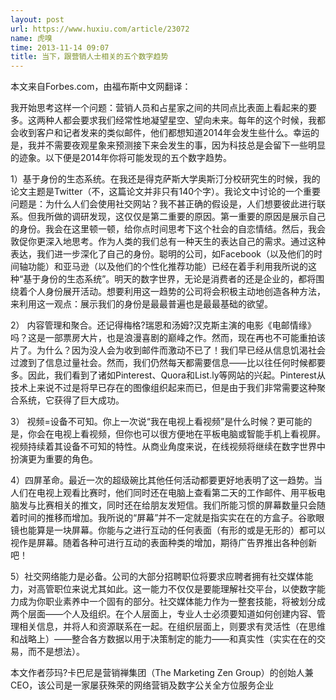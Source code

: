 ```yaml
---
layout: post
url: https://www.huxiu.com/article/23072
name: 虎嗅
time: 2013-11-14 09:07
title: 当下，跟营销人士相关的五个数字趋势
---
```

本文来自Forbes.com，由福布斯中文网翻译：

我开始思考这样一个问题：营销人员和占星家之间的共同点比表面上看起来的要多。这两种人都会要求我们经常性地凝望星空、望向未来。每年的这个时候，我都会收到客户和记者发来的类似邮件，他们都想知道2014年会发生些什么。幸运的是，我并不需要夜观星象来预测接下来会发生的事，因为科技总是会留下一些明显的迹象。以下便是2014年你将可能发现的五个数字趋势。

1）基于身份的生态系统。在我还是得克萨斯大学奥斯汀分校研究生的时候，我的论文主题是Twitter（不，这篇论文并非只有140个字）。我论文中讨论的一个重要问题是：为什么人们会使用社交网站？我不甚正确的假设是，人们想要彼此进行联系。但我所做的调研发现，这仅仅是第二重要的原因。第一重要的原因是展示自己的身份。我会在这里顿一顿，给你点时间思考下这个社会的自恋情结。然后，我会敦促你更深入地思考。作为人类的我们总有一种天生的表达自己的需求。通过这种表达，我们进一步深化了自己的身份。聪明的公司，如Facebook（以及他们的时间轴功能）和亚马逊（以及他们的个性化推荐功能）已经在着手利用我所说的这种“基于身份的生态系统”。明天的数字世界，无论是消费者的还是企业的，都将围绕着个人身份展开活动。想要利用这一趋势的公司将会积极主动地创造各种方法，来利用这一观点：展示我们的身份是最最普遍也是最最基础的欲望。

2） 内容管理和聚合。还记得梅格?瑞恩和汤姆?汉克斯主演的电影《电邮情缘》吗？这是一部票房大片，也是浪漫喜剧的巅峰之作。然而，现在再也不可能重拍该片了。为什么？因为没人会为收到邮件而激动不已了！我们早已经从信息饥渴社会过渡到了信息过量社会。然而，我们仍然每天都需要信息——比以往任何时候都要多。因此，我们看到了诸如Pinterest、Quora和List.ly等网站的兴起。Pinterest从技术上来说不过是将早已存在的图像组织起来而已，但是由于我们非常需要这种聚合系统，它获得了巨大成功。

3） 视频=设备不可知。你上一次说“我在电视上看视频”是什么时候？更可能的是，你会在电视上看视频，但你也可以很方便地在平板电脑或智能手机上看视屏。视频持续着其设备不可知的特性。从商业角度来说，在线视频将继续在数字世界中扮演更为重要的角色。

4）四屏革命。最近一次的超级碗比其他任何活动都要更好地表明了这一趋势。当人们在电视上观看比赛时，他们同时还在电脑上查看第二天的工作邮件、用平板电脑发与比赛相关的推文，同时还在给朋友发短信。我们所能习惯的屏幕数量只会随着时间的推移而增加。我所说的“屏幕”并不一定就是指实实在在的方盒子。谷歌眼镜也能算是一块屏幕。你能与之进行互动的任何表面（有形的或是无形的）都可以视作是屏幕。随着各种可进行互动的表面种类的增加，期待广告界推出各种创新吧！

5）社交网络能力是必备。公司的大部分招聘职位将要求应聘者拥有社交媒体能力，对高管职位来说尤其如此。这一能力不仅仅是要能理解社交平台，以使数字能力成为你职业素养中一个固有的部分。社交媒体能力作为一整套技能，将被划分成两个层面——个人及组织。在个人层面上，专业人士必须要知道如何创建内容、管理相关信息，并将人和资源联系在一起。在组织层面上，则要求有灵活性（在思维和战略上）——整合各方数据以用于决策制定的能力——和真实性（实实在在的交易，而不是想法）。

本文作者莎玛?卡巴尼是营销禅集团（The Marketing Zen Group）的创始人兼CEO，该公司是一家屡获殊荣的网络营销及数字公关全方位服务企业

